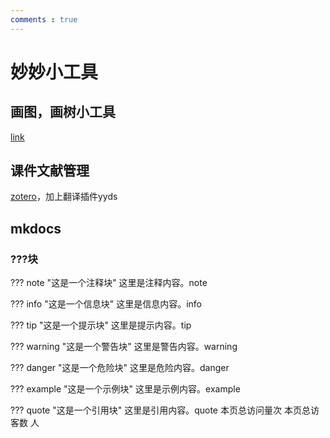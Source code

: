 ```yaml
---
comments : true
---
```


<script defer src="https://vercount.one/js"></script>

# 妙妙小工具

## 画图，画树小工具

[link](https://csacademy.com/app/graph_editor)

## 课件文献管理

[zotero](https://www.zotero.org/)，加上翻译插件yyds

## mkdocs

### ???块

??? note "这是一个注释块"
    这里是注释内容。note

??? info "这是一个信息块"
    这里是信息内容。info

??? tip "这是一个提示块"
    这里是提示内容。tip

??? warning "这是一个警告块"
    这里是警告内容。warning

??? danger "这是一个危险块"
    这里是危险内容。danger

??? example "这是一个示例块"
    这里是示例内容。example

??? quote "这是一个引用块"
    这里是引用内容。quote
<span id="busuanzi_container_page_pv">本页总访问量<span id="busuanzi_value_page_pv"></span>次</span>
<span id="busuanzi_container_page_uv">本页总访客数 <span id="busuanzi_value_page_uv"></span> 人</span>